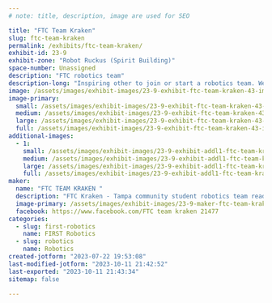 ```yaml
---
# note: title, description, image are used for SEO

title: "FTC Team Kraken"
slug: ftc-team-kraken
permalink: /exhibits/ftc-team-kraken/
exhibit-id: 23-9
exhibit-zone: "Robot Ruckus (Spirit Building)"
space-number: Unassigned
description: "FTC robotics team"
description-long: "Inspiring other to join or start a robotics team. We love to show off our robot! "
image: /assets/images/exhibit-images/23-9-exhibit-ftc-team-kraken-43-img-0687-172-large.jpeg
image-primary: 
  small: /assets/images/exhibit-images/23-9-exhibit-ftc-team-kraken-43-img-0687-172-small.jpeg
  medium: /assets/images/exhibit-images/23-9-exhibit-ftc-team-kraken-43-img-0687-172-medium.jpeg
  large: /assets/images/exhibit-images/23-9-exhibit-ftc-team-kraken-43-img-0687-172-large.jpeg
  full: /assets/images/exhibit-images/23-9-exhibit-ftc-team-kraken-43-img-0687-172-full.jpeg
additional-images: 
  - 1:
    small: /assets/images/exhibit-images/23-9-exhibit-addl1-ftc-team-kraken-img-4259-small.jpeg
    medium: /assets/images/exhibit-images/23-9-exhibit-addl1-ftc-team-kraken-img-4259-medium.jpeg
    large: /assets/images/exhibit-images/23-9-exhibit-addl1-ftc-team-kraken-img-4259-large.jpeg
    full: /assets/images/exhibit-images/23-9-exhibit-addl1-ftc-team-kraken-img-4259-full.jpeg
maker: 
  name: "FTC TEAM KRAKEN "
  description: "FTC Kraken - Tampa community student robotics team ready to share their knowledge about their robot build. We would like to demo our robot. "
  image-primary: /assets/images/exhibit-images/23-9-maker-ftc-team-kraken-img-0687-medium.jpeg
  facebook: https://www.facebook.com/FTC team kraken 21477
categories: 
  - slug: first-robotics
    name: FIRST Robotics
  - slug: robotics
    name: Robotics
created-jotform: "2023-07-22 19:53:08"
last-modified-jotform: "2023-10-11 21:42:52"
last-exported: "2023-10-11 21:43:34"
sitemap: false

---
```

